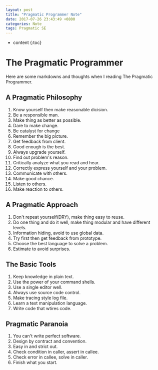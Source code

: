 ```yaml
---
layout: post
title: "Pragmatic Programmer Note"
date: 2017-07-26 23:43:49 +0800
categories: Note
tags: Pragmatic SE
---
```


* content
{:toc}

# The Pragmatic Programmer

Here are some markdowns and thoughts when I reading The Pragmatic Programmer.

## A Pragmatic Philosophy

1. Know yourself then make reasonable dicision.
2. Be a responsible man.
3. Make thing as better as possible.
4. Dare to make change.
5. Be catalyst for change
6. Remember the big picture.
7. Get feedback from client.
8. Good enough is the best.
9. Always upgrade yourself.
10. Find out problem's reason.
11. Critically analyze what you read and hear.
12. Correctly express yourself and your problem.
13. Communicate with others.
14. Make good chance.
15. Listen to others.
16. Make reaction to others.

## A Pragmatic Approach

1. Don't repeat yourself(DRY), make thing easy to reuse.
2. Do one thing and do it well, make thing modular and have different levels.
3. Information hiding, avoid to use global data.
4. Try first then get feedback from prototype.
5. Choose the best language to solve a problem.
6. Estimate to avoid surprises.

## The Basic Tools

1. Keep knowledge in plain text.
2. Use the power of your command shells.
3. Use a single editor well.
4. Always use source code control.
5. Make tracing style log file.
6. Learn a text manipulation language.
7. Write code that wtires code.

## Pragmatic Paranoia

1. You can't write perfect software.
2. Design by contract and convention.
3. Easy in and strict out.
4. Check condition in caller, assert in callee.
5. Check error in callee, solve in caller.
6. Finish what you start.

